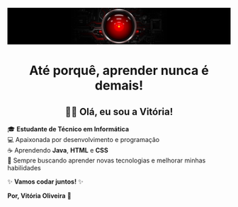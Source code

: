 ![](banner.jpg)
<h1 align="center">Até porquê, aprender nunca é demais!</h1>
<h2 align="center">🤘🏾 Olá, eu sou a Vitória! </h1>

🎓 **Estudante de Técnico em Informática**  
💻 Apaixonada por desenvolvimento e programação  
☕ Aprendendo **Java**, **HTML** e **CSS**  
🌱 Sempre buscando aprender novas tecnologias e melhorar minhas habilidades

✨ **Vamos codar juntos!** ✨


   **Por, Vitória Oliveira** 🧠
